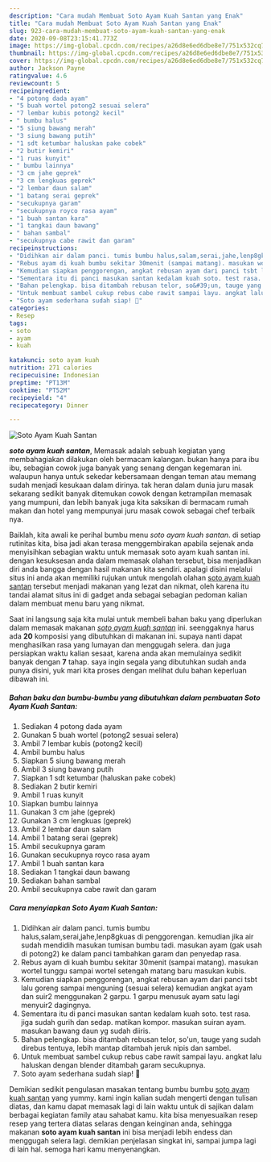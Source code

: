 ```yaml
---
description: "Cara mudah Membuat Soto Ayam Kuah Santan yang Enak"
title: "Cara mudah Membuat Soto Ayam Kuah Santan yang Enak"
slug: 923-cara-mudah-membuat-soto-ayam-kuah-santan-yang-enak
date: 2020-09-08T23:15:41.773Z
image: https://img-global.cpcdn.com/recipes/a26d8e6ed6dbe8e7/751x532cq70/soto-ayam-kuah-santan-foto-resep-utama.jpg
thumbnail: https://img-global.cpcdn.com/recipes/a26d8e6ed6dbe8e7/751x532cq70/soto-ayam-kuah-santan-foto-resep-utama.jpg
cover: https://img-global.cpcdn.com/recipes/a26d8e6ed6dbe8e7/751x532cq70/soto-ayam-kuah-santan-foto-resep-utama.jpg
author: Jackson Payne
ratingvalue: 4.6
reviewcount: 5
recipeingredient:
- "4 potong dada ayam"
- "5 buah wortel potong2 sesuai selera"
- "7 lembar kubis potong2 kecil"
- " bumbu halus"
- "5 siung bawang merah"
- "3 siung bawang putih"
- "1 sdt ketumbar haluskan pake cobek"
- "2 butir kemiri"
- "1 ruas kunyit"
- " bumbu lainnya"
- "3 cm jahe geprek"
- "3 cm lengkuas geprek"
- "2 lembar daun salam"
- "1 batang serai geprek"
- "secukupnya garam"
- "secukupnya royco rasa ayam"
- "1 buah santan kara"
- "1 tangkai daun bawang"
- " bahan sambal"
- "secukupnya cabe rawit dan garam"
recipeinstructions:
- "Didihkan air dalam panci. tumis bumbu halus,salam,serai,jahe,lenp8gkuas di penggorengan. kemudian jika air sudah mendidih masukan tumisan bumbu tadi. masukan ayam (gak usah di potong2) ke dalam panci tambahkan garam dan penyedap rasa."
- "Rebus ayam di kuah bumbu sekitar 30menit (sampai matang). masukan wortel tunggu sampai wortel setengah matang baru masukan kubis."
- "Kemudian siapkan penggorengan, angkat rebusan ayam dari panci tsbt lalu goreng sampai menguning (sesuai selera) kemudian angkat ayam dan suir2 menggunakan 2 garpu. 1 garpu menusuk ayam satu lagi menyuir2 dagingnya."
- "Sementara itu di panci masukan santan kedalam kuah soto. test rasa. jiga sudah gurih dan sedap. matikan kompor. masukan suiran ayam. masukan bawang daun yg sudah diiris."
- "Bahan pelengkap. bisa ditambah rebusan telor, so&#39;un, tauge yang sudah direbus tentuya, lebih mantap ditambah jeruk nipis dan sambel."
- "Untuk membuat sambel cukup rebus cabe rawit sampai layu. angkat lalu haluskan dengan blender ditambah garam secukupnya."
- "Soto ayam sederhana sudah siap! 💜"
categories:
- Resep
tags:
- soto
- ayam
- kuah

katakunci: soto ayam kuah 
nutrition: 271 calories
recipecuisine: Indonesian
preptime: "PT13M"
cooktime: "PT52M"
recipeyield: "4"
recipecategory: Dinner

---
```



![Soto Ayam Kuah Santan](https://img-global.cpcdn.com/recipes/a26d8e6ed6dbe8e7/751x532cq70/soto-ayam-kuah-santan-foto-resep-utama.jpg)

<b><i>soto ayam kuah santan</i></b>, Memasak adalah sebuah kegiatan yang membahagiakan dilakukan oleh bermacam kalangan. bukan hanya para ibu ibu, sebagian cowok juga banyak yang senang dengan kegemaran ini. walaupun hanya untuk sekedar kebersamaan dengan teman atau memang sudah menjadi kesukaan dalam dirinya. tak heran dalam dunia juru masak sekarang sedikit banyak ditemukan cowok dengan ketrampilan memasak yang mumpuni, dan lebih banyak juga kita saksikan di bermacam rumah makan dan hotel yang mempunyai juru masak cowok sebagai chef terbaik nya.



Baiklah, kita awali ke perihal bumbu menu <i>soto ayam kuah santan</i>. di setiap rutinitas kita, bisa jadi akan terasa menggembirakan apabila sejenak anda menyisihkan sebagian waktu untuk memasak soto ayam kuah santan ini. dengan kesuksesan anda dalam memasak olahan tersebut, bisa menjadikan diri anda bangga dengan hasil makanan kita sendiri. apalagi disini melalui situs ini anda akan memiliki rujukan untuk mengolah olahan <u>soto ayam kuah santan</u> tersebut menjadi makanan yang lezat dan nikmat, oleh karena itu tandai alamat situs ini di gadget anda sebagai sebagian pedoman kalian dalam membuat menu baru yang nikmat.


Saat ini langsung saja kita mulai untuk membeli bahan baku yang diperlukan dalam memasak makanan <u><i>soto ayam kuah santan</i></u> ini. seenggaknya harus ada <b>20</b> komposisi yang dibutuhkan di makanan ini. supaya nanti dapat menghasilkan rasa yang lumayan dan menggugah selera. dan juga persiapkan waktu kalian sesaat, karena anda akan memulainya sedikit banyak dengan <b>7</b> tahap. saya ingin segala yang dibutuhkan sudah anda punya disini, yuk mari kita proses dengan melihat dulu bahan keperluan dibawah ini.

<!--inarticleads1-->

##### Bahan baku dan bumbu-bumbu yang dibutuhkan dalam pembuatan Soto Ayam Kuah Santan:

1. Sediakan 4 potong dada ayam
1. Gunakan 5 buah wortel (potong2 sesuai selera)
1. Ambil 7 lembar kubis (potong2 kecil)
1. Ambil  bumbu halus
1. Siapkan 5 siung bawang merah
1. Ambil 3 siung bawang putih
1. Siapkan 1 sdt ketumbar (haluskan pake cobek)
1. Sediakan 2 butir kemiri
1. Ambil 1 ruas kunyit
1. Siapkan  bumbu lainnya
1. Gunakan 3 cm jahe (geprek)
1. Gunakan 3 cm lengkuas (geprek)
1. Ambil 2 lembar daun salam
1. Ambil 1 batang serai (geprek)
1. Ambil secukupnya garam
1. Gunakan secukupnya royco rasa ayam
1. Ambil 1 buah santan kara
1. Sediakan 1 tangkai daun bawang
1. Sediakan  bahan sambal
1. Ambil secukupnya cabe rawit dan garam




<!--inarticleads2-->

##### Cara menyiapkan Soto Ayam Kuah Santan:

1. Didihkan air dalam panci. tumis bumbu halus,salam,serai,jahe,lenp8gkuas di penggorengan. kemudian jika air sudah mendidih masukan tumisan bumbu tadi. masukan ayam (gak usah di potong2) ke dalam panci tambahkan garam dan penyedap rasa.
1. Rebus ayam di kuah bumbu sekitar 30menit (sampai matang). masukan wortel tunggu sampai wortel setengah matang baru masukan kubis.
1. Kemudian siapkan penggorengan, angkat rebusan ayam dari panci tsbt lalu goreng sampai menguning (sesuai selera) kemudian angkat ayam dan suir2 menggunakan 2 garpu. 1 garpu menusuk ayam satu lagi menyuir2 dagingnya.
1. Sementara itu di panci masukan santan kedalam kuah soto. test rasa. jiga sudah gurih dan sedap. matikan kompor. masukan suiran ayam. masukan bawang daun yg sudah diiris.
1. Bahan pelengkap. bisa ditambah rebusan telor, so&#39;un, tauge yang sudah direbus tentuya, lebih mantap ditambah jeruk nipis dan sambel.
1. Untuk membuat sambel cukup rebus cabe rawit sampai layu. angkat lalu haluskan dengan blender ditambah garam secukupnya.
1. Soto ayam sederhana sudah siap! 💜




Demikian sedikit pengulasan masakan tentang bumbu bumbu <u>soto ayam kuah santan</u> yang yummy. kami ingin kalian sudah mengerti dengan tulisan diatas, dan kamu dapat memasak lagi di lain waktu untuk di sajikan dalam berbagai kegiatan family atau sahabat kamu. kita bisa menyesuaikan resep resep yang tertera diatas selaras dengan keinginan anda, sehingga makanan <b>soto ayam kuah santan</b> ini bisa menjadi lebih endess dan menggugah selera lagi. demikian penjelasan singkat ini, sampai jumpa lagi di lain hal. semoga hari kamu menyenangkan.

